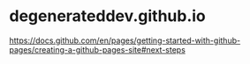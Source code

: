 # degenerateddev.github.io

https://docs.github.com/en/pages/getting-started-with-github-pages/creating-a-github-pages-site#next-steps